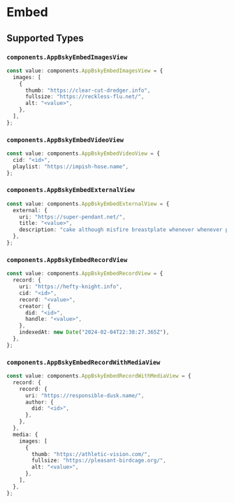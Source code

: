 # Embed


## Supported Types

### `components.AppBskyEmbedImagesView`

```typescript
const value: components.AppBskyEmbedImagesView = {
  images: [
    {
      thumb: "https://clear-cut-dredger.info",
      fullsize: "https://reckless-flu.net/",
      alt: "<value>",
    },
  ],
};
```

### `components.AppBskyEmbedVideoView`

```typescript
const value: components.AppBskyEmbedVideoView = {
  cid: "<id>",
  playlist: "https://impish-hose.name",
};
```

### `components.AppBskyEmbedExternalView`

```typescript
const value: components.AppBskyEmbedExternalView = {
  external: {
    uri: "https://super-pendant.net/",
    title: "<value>",
    description: "cake although misfire breastplate whenever whenever pomelo",
  },
};
```

### `components.AppBskyEmbedRecordView`

```typescript
const value: components.AppBskyEmbedRecordView = {
  record: {
    uri: "https://hefty-knight.info",
    cid: "<id>",
    record: "<value>",
    creator: {
      did: "<id>",
      handle: "<value>",
    },
    indexedAt: new Date("2024-02-04T22:38:27.365Z"),
  },
};
```

### `components.AppBskyEmbedRecordWithMediaView`

```typescript
const value: components.AppBskyEmbedRecordWithMediaView = {
  record: {
    record: {
      uri: "https://responsible-dusk.name/",
      author: {
        did: "<id>",
      },
    },
  },
  media: {
    images: [
      {
        thumb: "https://athletic-vision.com/",
        fullsize: "https://pleasant-birdcage.org/",
        alt: "<value>",
      },
    ],
  },
};
```

